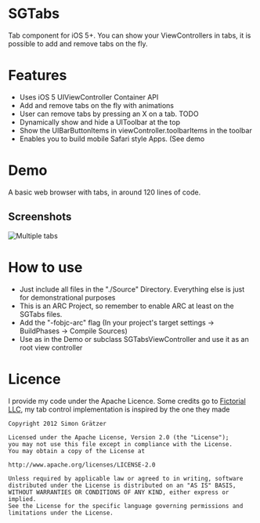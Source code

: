 # SGTabs

Tab component for iOS 5+. You can show your ViewControllers in tabs, it is possible to add and remove tabs on the fly.

# Features
- Uses iOS 5 UIViewController Container API
- Add and remove tabs on the fly with animations
- User can remove tabs by pressing an X on a tab. TODO
- Dynamically show and hide a UIToolbar at the top
- Show the UIBarButtonItems in viewController.toolbarItems in the toolbar
- Enables you to build mobile Safari style Apps. (See demo

# Demo
A basic web browser with tabs, in around 120 lines of code.

## Screenshots

![Multiple tabs](https://github.com/graetzer/SGTabs/raw/master/screen.png "A basic browser with visible toolbar")

# How to use
- Just include all files in the "./Source" Directory. Everything else is just for demonstrational purposes
- This is an ARC Project, so remember to enable ARC at least on the SGTabs files. 
- Add the "-fobjc-arc" flag (In your project's target settings -> BuildPhases -> Compile Sources)
- Use as in the Demo or subclass SGTabsViewController and use it as an root view controller


# Licence
I provide my code under the Apache Licence.
Some credits go to [Fictorial LLC](https://github.com/fictorial/BHTabBar "BHTabBar Github"), my tab control implementation is inspired by the one they made


    Copyright 2012 Simon Grätzer
   
    Licensed under the Apache License, Version 2.0 (the "License");
    you may not use this file except in compliance with the License.
    You may obtain a copy of the License at
    
    http://www.apache.org/licenses/LICENSE-2.0
   
    Unless required by applicable law or agreed to in writing, software
    distributed under the License is distributed on an "AS IS" BASIS,
    WITHOUT WARRANTIES OR CONDITIONS OF ANY KIND, either express or implied.
    See the License for the specific language governing permissions and
    limitations under the License.